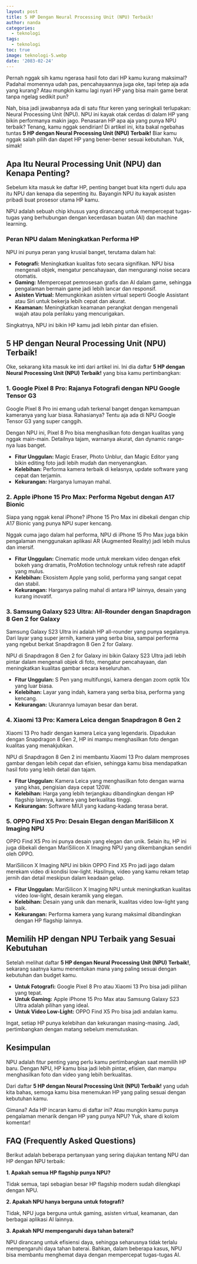 ```yaml
---
layout: post
title: 5 HP Dengan Neural Processing Unit (NPU) Terbaik!
author: nanda
categories:
  - teknologi
tags:
  - teknologi
toc: true
image: teknologi-5.webp
date: '2083-02-24'
---
```



Pernah nggak sih kamu ngerasa hasil foto dari HP kamu kurang maksimal? Padahal momennya udah pas, pencahayaannya juga oke, tapi tetep aja ada yang kurang? Atau mungkin kamu lagi nyari HP yang bisa main game berat tanpa ngelag sedikit pun?

Nah, bisa jadi jawabannya ada di satu fitur keren yang seringkali terlupakan: Neural Processing Unit (NPU). NPU ini kayak otak cerdas di dalam HP yang bikin performanya makin jago. Penasaran HP apa aja yang punya NPU terbaik? Tenang, kamu nggak sendirian! Di artikel ini, kita bakal ngebahas tuntas **5 HP dengan Neural Processing Unit (NPU) Terbaik!** Biar kamu nggak salah pilih dan dapet HP yang bener-bener sesuai kebutuhan. Yuk, simak!

## Apa Itu Neural Processing Unit (NPU) dan Kenapa Penting?

Sebelum kita masuk ke daftar HP, penting banget buat kita ngerti dulu apa itu NPU dan kenapa dia sepenting itu. Bayangin NPU itu kayak asisten pribadi buat prosesor utama HP kamu.

NPU adalah sebuah chip khusus yang dirancang untuk mempercepat tugas-tugas yang berhubungan dengan kecerdasan buatan (AI) dan machine learning.

### Peran NPU dalam Meningkatkan Performa HP

NPU ini punya peran yang krusial banget, terutama dalam hal:

- **Fotografi:** Meningkatkan kualitas foto secara signifikan. NPU bisa mengenali objek, mengatur pencahayaan, dan mengurangi noise secara otomatis.
- **Gaming:** Mempercepat pemrosesan grafis dan AI dalam game, sehingga pengalaman bermain game jadi lebih lancar dan responsif.
- **Asisten Virtual:** Memungkinkan asisten virtual seperti Google Assistant atau Siri untuk bekerja lebih cepat dan akurat.
- **Keamanan:** Meningkatkan keamanan perangkat dengan mengenali wajah atau pola perilaku yang mencurigakan.

Singkatnya, NPU ini bikin HP kamu jadi lebih pintar dan efisien.

## 5 HP dengan Neural Processing Unit (NPU) Terbaik!

Oke, sekarang kita masuk ke inti dari artikel ini. Ini dia daftar **5 HP dengan Neural Processing Unit (NPU) Terbaik!** yang bisa kamu pertimbangkan:

### 1\. Google Pixel 8 Pro: Rajanya Fotografi dengan NPU Google Tensor G3

Google Pixel 8 Pro ini emang udah terkenal banget dengan kemampuan kameranya yang luar biasa. Rahasianya? Tentu aja ada di NPU Google Tensor G3 yang super canggih.

Dengan NPU ini, Pixel 8 Pro bisa menghasilkan foto dengan kualitas yang nggak main-main. Detailnya tajam, warnanya akurat, dan dynamic range-nya luas banget.

- **Fitur Unggulan:** Magic Eraser, Photo Unblur, dan Magic Editor yang bikin editing foto jadi lebih mudah dan menyenangkan.
- **Kelebihan:** Performa kamera terbaik di kelasnya, update software yang cepat dan terjamin.
- **Kekurangan:** Harganya lumayan mahal.

### 2\. Apple iPhone 15 Pro Max: Performa Ngebut dengan A17 Bionic

Siapa yang nggak kenal iPhone? iPhone 15 Pro Max ini dibekali dengan chip A17 Bionic yang punya NPU super kencang.

Nggak cuma jago dalam hal performa, NPU di iPhone 15 Pro Max juga bikin pengalaman menggunakan aplikasi AR (Augmented Reality) jadi lebih mulus dan imersif.

- **Fitur Unggulan:** Cinematic mode untuk merekam video dengan efek bokeh yang dramatis, ProMotion technology untuk refresh rate adaptif yang mulus.
- **Kelebihan:** Ekosistem Apple yang solid, performa yang sangat cepat dan stabil.
- **Kekurangan:** Harganya paling mahal di antara HP lainnya, desain yang kurang inovatif.

### 3\. Samsung Galaxy S23 Ultra: All-Rounder dengan Snapdragon 8 Gen 2 for Galaxy

Samsung Galaxy S23 Ultra ini adalah HP all-rounder yang punya segalanya. Dari layar yang super jernih, kamera yang serba bisa, sampai performa yang ngebut berkat Snapdragon 8 Gen 2 for Galaxy.

NPU di Snapdragon 8 Gen 2 for Galaxy ini bikin Galaxy S23 Ultra jadi lebih pintar dalam mengenali objek di foto, mengatur pencahayaan, dan meningkatkan kualitas gambar secara keseluruhan.

- **Fitur Unggulan:** S Pen yang multifungsi, kamera dengan zoom optik 10x yang luar biasa.
- **Kelebihan:** Layar yang indah, kamera yang serba bisa, performa yang kencang.
- **Kekurangan:** Ukurannya lumayan besar dan berat.

### 4\. Xiaomi 13 Pro: Kamera Leica dengan Snapdragon 8 Gen 2

Xiaomi 13 Pro hadir dengan kamera Leica yang legendaris. Dipadukan dengan Snapdragon 8 Gen 2, HP ini mampu menghasilkan foto dengan kualitas yang menakjubkan.

NPU di Snapdragon 8 Gen 2 ini membantu Xiaomi 13 Pro dalam memproses gambar dengan lebih cepat dan efisien, sehingga kamu bisa mendapatkan hasil foto yang lebih detail dan tajam.

- **Fitur Unggulan:** Kamera Leica yang menghasilkan foto dengan warna yang khas, pengisian daya cepat 120W.
- **Kelebihan:** Harga yang lebih terjangkau dibandingkan dengan HP flagship lainnya, kamera yang berkualitas tinggi.
- **Kekurangan:** Software MIUI yang kadang-kadang terasa berat.

### 5\. OPPO Find X5 Pro: Desain Elegan dengan MariSilicon X Imaging NPU

OPPO Find X5 Pro ini punya desain yang elegan dan unik. Selain itu, HP ini juga dibekali dengan MariSilicon X Imaging NPU yang dikembangkan sendiri oleh OPPO.

MariSilicon X Imaging NPU ini bikin OPPO Find X5 Pro jadi jago dalam merekam video di kondisi low-light. Hasilnya, video yang kamu rekam tetap jernih dan detail meskipun dalam keadaan gelap.

- **Fitur Unggulan:** MariSilicon X Imaging NPU untuk meningkatkan kualitas video low-light, desain keramik yang elegan.
- **Kelebihan:** Desain yang unik dan menarik, kualitas video low-light yang baik.
- **Kekurangan:** Performa kamera yang kurang maksimal dibandingkan dengan HP flagship lainnya.

## Memilih HP dengan NPU Terbaik yang Sesuai Kebutuhan

Setelah melihat daftar **5 HP dengan Neural Processing Unit (NPU) Terbaik!**, sekarang saatnya kamu menentukan mana yang paling sesuai dengan kebutuhan dan budget kamu.

- **Untuk Fotografi:** Google Pixel 8 Pro atau Xiaomi 13 Pro bisa jadi pilihan yang tepat.
- **Untuk Gaming:** Apple iPhone 15 Pro Max atau Samsung Galaxy S23 Ultra adalah pilihan yang ideal.
- **Untuk Video Low-Light:** OPPO Find X5 Pro bisa jadi andalan kamu.

Ingat, setiap HP punya kelebihan dan kekurangan masing-masing. Jadi, pertimbangkan dengan matang sebelum memutuskan.

## Kesimpulan

NPU adalah fitur penting yang perlu kamu pertimbangkan saat memilih HP baru. Dengan NPU, HP kamu bisa jadi lebih pintar, efisien, dan mampu menghasilkan foto dan video yang lebih berkualitas.

Dari daftar **5 HP dengan Neural Processing Unit (NPU) Terbaik!** yang udah kita bahas, semoga kamu bisa menemukan HP yang paling sesuai dengan kebutuhan kamu.

Gimana? Ada HP incaran kamu di daftar ini? Atau mungkin kamu punya pengalaman menarik dengan HP yang punya NPU? Yuk, share di kolom komentar!

## FAQ (Frequently Asked Questions)

Berikut adalah beberapa pertanyaan yang sering diajukan tentang NPU dan HP dengan NPU terbaik:

**1\. Apakah semua HP flagship punya NPU?**

Tidak semua, tapi sebagian besar HP flagship modern sudah dilengkapi dengan NPU.

**2\. Apakah NPU hanya berguna untuk fotografi?**

Tidak, NPU juga berguna untuk gaming, asisten virtual, keamanan, dan berbagai aplikasi AI lainnya.

**3\. Apakah NPU mempengaruhi daya tahan baterai?**

NPU dirancang untuk efisiensi daya, sehingga seharusnya tidak terlalu mempengaruhi daya tahan baterai. Bahkan, dalam beberapa kasus, NPU bisa membantu menghemat daya dengan mempercepat tugas-tugas AI.
